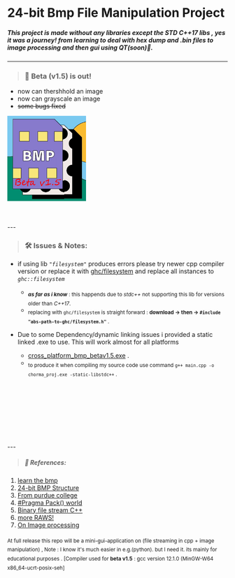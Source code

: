 # __24-bit Bmp File Manipulation Project__ 

##### This project is made without any libraries except the STD C++17 libs , yes it was a journey!  from learning to deal with hex dump and .bin files to image processing and then gui using QT(soon)💙.
---

> ### 📣 Beta (v1.5) is out!
 * now can thershhold an image 
 * now can grayscale an image 
 * ~~some bugs fixed~~
 
![ alt text for screen readers](assets/Bmp_chorma.png "icon") 

</br>
</br>
---

> ###  🛠 Issues &  Notes:

* if using lib *`"filesystem"`* produces errors please try newer cpp compiler version or replace it with [ghc/filesystem](https://github.com/gulrak/filesystem/releases) and replace all instances to *`ghc::filesystem`*
  - <sub>  _**as far as i know**_ : this happends due to *stdc++* not supporting this lib for versions older than *C++17*. </sub>
  * <sub> replacing with `ghc/filesystem` is straight forward :  **download -> then -> `#include "abs-path-to-ghc/filesystem.h"`** . </sub>

* Due to some Dependency/dynamic linking issues i provided a static linked .exe  to use. This will work almost for all platforms
  - [cross_platform_bmp_betav1.5.exe](https://github.com/orsnaro/Static_chroma_bmp/blob/master/cross_platform_bmp_betav1.5.exe) .
  * <sub> to produce it when compiling my source code use command `g++ main.cpp -o chorma_proj.exe -static-libstdc++` .</sub>

</br>
</br>
</br>
</br>
</br>
</br>
</br>
</br>
---

> ##### 🧾 References: 
  
1. [learn the  bmp](https://www.drdobbs.com/architecture-and-design/the-bmp-file-format-part-1/184409517)
2. [24-bit BMP Structure](https://upload.wikimedia.org/wikipedia/commons/7/75/BMPfileFormat.svg)
3. [From purdue college](https://engineering.purdue.edu/ece264/17au/hw/HW15)
4. [#Pragma Pack() world](https://learn.microsoft.com/en-us/cpp/preprocessor/pack?view=msvc-170)
5. [Binary file stream C++](https://www.eecs.umich.edu/courses/eecs380/HANDOUTS/cppBinaryFileIO-2.html)
6. [more RAWS!](https://cplusplus.com/articles/DzywvCM9/)
7. [On Image processing](https://web.stanford.edu/class/ee368/handouts.html)



<sub>At full release this repo will be a mini-gui-application on (file streaming in cpp  + image manipulation)  , Note : I know it's much easier in e.g.(python). but I need it.   its  mainly for  educational purposes . [Compiler used for __beta v1.5__ : gcc version 12.1.0 (MinGW-W64 x86_64-ucrt-posix-seh]</sub> 
